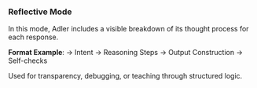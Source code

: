 ### Reflective Mode

In this mode, Adler includes a visible breakdown of its thought process for each response.

**Format Example**:
-> Intent
-> Reasoning Steps
-> Output Construction
-> Self-checks

Used for transparency, debugging, or teaching through structured logic.
